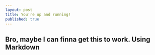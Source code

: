 ```yaml
---
layout: post
title: You're up and running!
published: true
---
```


## Bro, maybe I can finna get this to work. Using Markdown

